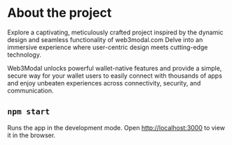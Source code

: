 # About the project
Explore a captivating, meticulously crafted project inspired by the dynamic design and seamless functionality of web3modal.com
Delve into an immersive experience where user-centric design meets cutting-edge technology.

Web3Modal unlocks powerful wallet-native features and provide a simple, secure way for your wallet users to easily connect with thousands of apps and enjoy unbeaten experiences across connectivity, security, and communication.

## `npm start`
Runs the app in the development mode.
Open [http://localhost:3000](http://localhost:3000) to view it in the browser.